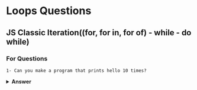 # Loops Questions
## JS Classic Iteration((for, for in, for of) - while - do while)
### For Questions
```
1- Can you make a program that prints hello 10 times?
```
<details><summary><b>Answer</b></summary>
for (let i = 1; i <= 10; i++) {
  console.log(`${i}: Hello`);
}
</details>

